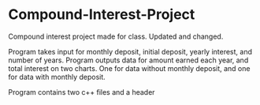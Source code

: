 # Compound-Interest-Project
Compound interest project made for class. Updated and changed.

Program takes input for monthly deposit, initial deposit, yearly interest, and number of years.
Program outputs data for amount earned each year, and total interest on two charts. One for 
data without monthly deposit, and one for data with monthly deposit.

Program contains two c++ files and a header
